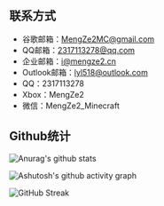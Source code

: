 ## 联系方式
- 谷歌邮箱：MengZe2MC@gmail.com
- QQ邮箱：2317113278@qq.com
- 企业邮箱：i@mengze2.cn
- Outlook邮箱：lyl518@outlook.com
- QQ：2317113278
- Xbox：MengZe2
- 微信：MengZe2_Minecraft

## Github统计
![Anurag's github stats](https://github-readme-stats.vercel.app/api?username=MengZeMC&show_icons=true&theme=radical)

![Ashutosh's github activity graph](https://github-readme-activity-graph.vercel.app/graph?username=MengZC&theme=dracula)

![GitHub Streak](https://streak-stats.demolab.com/?user=MengZeMC)